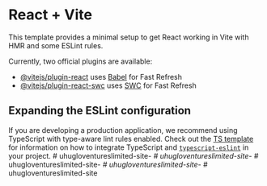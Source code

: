 # React + Vite

This template provides a minimal setup to get React working in Vite with HMR and some ESLint rules.

Currently, two official plugins are available:

- [@vitejs/plugin-react](https://github.com/vitejs/vite-plugin-react/blob/main/packages/plugin-react) uses [Babel](https://babeljs.io/) for Fast Refresh
- [@vitejs/plugin-react-swc](https://github.com/vitejs/vite-plugin-react/blob/main/packages/plugin-react-swc) uses [SWC](https://swc.rs/) for Fast Refresh

## Expanding the ESLint configuration

If you are developing a production application, we recommend using TypeScript with type-aware lint rules enabled. Check out the [TS template](https://github.com/vitejs/vite/tree/main/packages/create-vite/template-react-ts) for information on how to integrate TypeScript and [`typescript-eslint`](https://typescript-eslint.io) in your project.
#   u h u g l o v e n t u r e s l i m i t e d - s i t e - _  
 #   u h u g l o v e n t u r e s l i m i t e d - s i t e - _  
 #   u h u g l o v e n t u r e s l i m i t e d - s i t e - _  
 #   u h u g l o v e n t u r e s l i m i t e d - s i t e - _  
 #   u h u g l o v e n t u r e s l i m i t e d - s i t e  
 